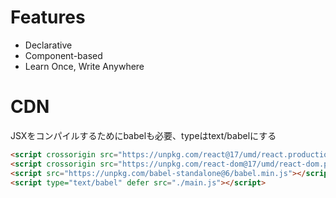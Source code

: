 # Features
- Declarative
- Component-based
- Learn Once, Write Anywhere

# CDN
JSXをコンパイルするためにbabelも必要、typeはtext/babelにする
```html
<script crossorigin src="https://unpkg.com/react@17/umd/react.production.min.js"></script>
<script crossorigin src="https://unpkg.com/react-dom@17/umd/react-dom.production.min.js"></script>
<script src="https://unpkg.com/babel-standalone@6/babel.min.js"></script>
<script type="text/babel" defer src="./main.js"></script>
```
